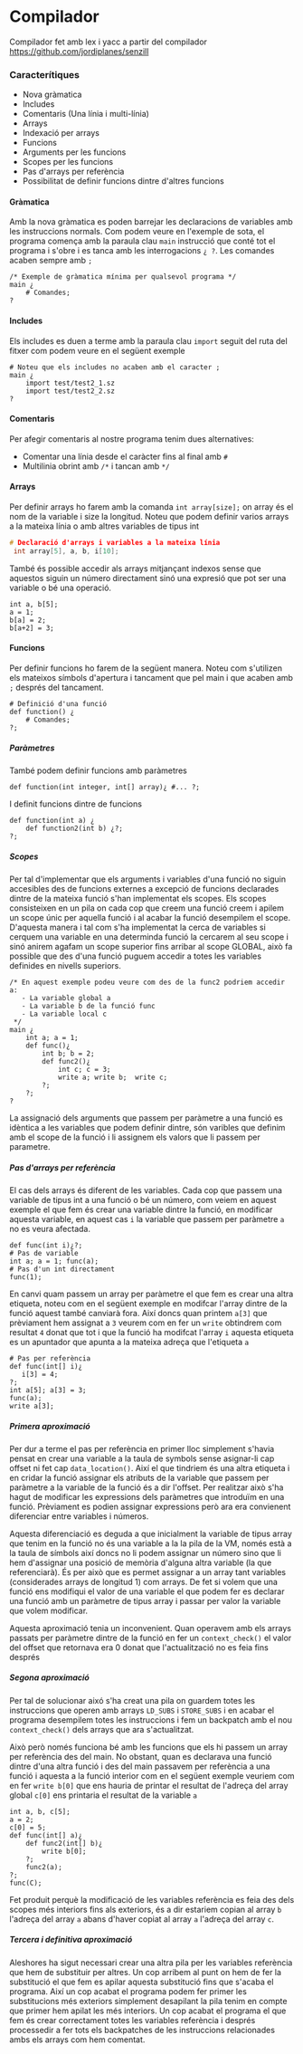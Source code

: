 # Compilador

Compilador fet amb lex i yacc a partir del compilador https://github.com/jordiplanes/senzill
### Caracterítiques
  - Nova gràmatica
  - Includes
  - Comentaris (Una línia i multi-línia)
  - Arrays
  - Indexació per arrays
  - Funcions
  - Arguments per les funcions
  - Scopes per les funcions
  - Pas d'arrays per referència
  - Possibilitat de definir funcions dintre d'altres funcions

#### Gràmatica

Amb la nova gràmatica es poden barrejar les declaracions de variables amb les instruccions normals. Com podem veure en l'exemple de sota, el programa comença amb la paraula clau `main` instrucció que conté tot el programa i s'obre i es tanca amb les interrogacions `¿ ?`. Les comandes acaben sempre amb `;` 
```
/* Exemple de gràmatica mínima per qualsevol programa */
main ¿
    # Comandes;
?
````

#### Includes

Els includes es duen a terme amb la paraula clau `import` seguit del ruta del fitxer com podem veure en el següent exemple
```
# Noteu que els includes no acaben amb el caracter ;
main ¿ 
    import test/test2_1.sz
    import test/test2_2.sz
?
````

#### Comentaris
Per afegir comentaris al nostre programa tenim dues alternatives:
- Comentar una línia desde el caràcter fins al final amb `#`
- Multilinia obrint amb `/*` i tancan amb `*/`

#### Arrays
Per definir arrays ho farem amb la comanda `int array[size];` on array és el nom de la variable i size la longitud. Noteu que podem definir varios arrays a la mateixa línia o amb altres variables de tipus int
```c
# Declaració d'arrays i variables a la mateixa línia
 int array[5], a, b, i[10];
```
També és possible accedir als arrays mitjançant indexos sense que aquestos siguin un número directament sinó una expresió que pot ser una variable o bé una operació.
```
int a, b[5];
a = 1;
b[a] = 2;
b[a+2] = 3;
```
#### Funcions
Per definir funcions ho farem de la següent manera. Noteu com s'utilizen els mateixos símbols d'apertura i tancament que pel main i que acaben amb `;` després del tancament.
```
# Definició d'una funció
def function() ¿
    # Comandes;
?;
```
##### Paràmetres
També podem definir funcions amb paràmetres
```
def function(int integer, int[] array)¿ #... ?;
```
I definit funcions dintre de funcions
```
def function(int a) ¿
    def function2(int b) ¿?;
?;
```
##### Scopes

Per tal d'implementar que els arguments i variables d'una funció no siguin accesibles des de funcions externes a excepció de funcions declarades dintre de la mateixa funció s'han implementat els scopes. Els scopes consisteixen en un pila on cada cop que creem una funció creem i apilem un scope únic per aquella funció i al acabar la funció desempilem el scope. D'aquesta manera i tal com s'ha implementat la cerca de variables si cerquem una variable en una determinda funció la cercarem al seu scope i sinó anirem agafam un scope superior fins arribar al scope GLOBAL, això fa possible que des d'una funció puguem accedir a totes les variables definides en nivells superiors. 
```
/* En aquest exemple podeu veure com des de la func2 podriem accedir a:
   - La variable global a 
   - La variable b de la funció func
   - La variable local c
 */
main ¿ 
    int a; a = 1;
    def func()¿
        int b; b = 2;
        def func2()¿
            int c; c = 3;
            write a; write b;  write c;
        ?;  
    ?;
?
```

La assignació dels arguments que passem per paràmetre a una funció es idèntica a les variables que podem definir dintre, són varibles que definim amb el scope de la funció i li assignem els valors que li passem per parametre.

##### Pas d'arrays per referència
El cas dels arrays és diferent de les variables. Cada cop que passem una variable de tipus int a una funció o bé un número, com veiem en aquest exemple el que fem és crear una variable dintre la funció, en modificar aquesta variable, en aquest cas `i` la variable que passem per paràmetre `a` no es veura afectada.
```
def func(int i)¿?;
# Pas de variable
int a; a = 1; func(a);
# Pas d'un int directament
func(1);
```
En canvi quam passem un array per paràmetre el que fem es crear una altra etiqueta, noteu com en el següent exemple en modifcar l'array dintre de la funció aquest també canviarà fora. Així doncs quan printem `a[3]` que prèviament hem assignat a `3` veurem com en fer un `write` obtindrem com resultat `4` donat que tot i que la funció ha modifcat l'array `i` aquesta etiqueta es un apuntador que apunta a la mateixa adreça que l'etiqueta `a`
```
# Pas per referència
def func(int[] i)¿
   i[3] = 4;
?;
int a[5]; a[3] = 3;
func(a);
write a[3];
```

##### Primera aproximació
Per dur a terme el pas per referència en primer lloc simplement s'havia pensat en crear una variable a la taula de symbols sense asignar-li cap offset ni fet cap `data_location()`. Així el que tindriem és una altra etiqueta i en cridar la funció assignar els atributs de la variable que passem per paràmetre a la variable de la funció és a dir l'offset. Per realitzar això s'ha hagut de modificar les expressions dels paràmetres que introduïm en una funció. Prèviament es podien assignar expressions però ara era convienent diferenciar entre variables i números.

Aquesta diferenciació es deguda a que inicialment la variable de tipus array que tenim en la funció no és una variable a la la pila de la VM, només està a la taula de símbols així doncs no li podem assignar un número sino que li hem d'assignar una posició de memòria d'alguna altra variable (la que referenciarà). És per això que es permet assignar a un array tant variables (considerades arrays de longitud 1) com arrays. De fet si volem que una funció ens modifiqui el valor de una variable el que podem fer es declarar una funció amb un paràmetre de tipus array i passar per valor la variable que volem modificar.

Aquesta aproximació tenia un inconvenient. Quan operavem amb els arrays passats per paràmetre dintre de la funció en fer un `context_check()` el valor del offset que retornava era 0 donat que l'actualització no es feia fins després
##### Segona aproximació
Per tal de solucionar aixó s'ha creat una pila on guardem totes les instruccions que operen amb arrays `LD_SUBS` i `STORE_SUBS` i en acabar el programa desempilem totes les instruccions i fem un backpatch amb el nou `context_check()` dels arrays que ara s'actualitzat.

Això però només funciona bé amb les funcions que els hi passem un array per referència des del main. No obstant, quan es declarava una funció dintre d'una altra funció i des del main passavem per referència a una funció i aquesta a la funció interior com en el següent exemple veuriem com en fer `write b[0]` que ens hauria de printar el resultat de l'adreça del array global `c[0]` ens printaria el resultat de la variable `a`
```
int a, b, c[5];
a = 2;
c[0] = 5;
def func(int[] a)¿
    def func2(int[] b)¿
        write b[0];
    ?;
    func2(a);
?;
func(C);
```
Fet produit perquè la modificació de les variables referència es feia des dels scopes més interiors fins als exteriors, és a dir estariem copian al array `b` l'adreça del array `a` abans d'haver copiat al array `a` l'adreça del array `c`.

##### Tercera i definitiva aproximació
Aleshores ha sigut necessari crear una altra pila per les variables referència que hem de substituir per altres. Un cop arribem al punt on hem de fer la substitució el que fem es apilar aquesta substitució fins que s'acaba el programa. Així un cop acabat el programa podem fer primer les substitucions més exteriors simplement desapilant la pila tenim en compte que primer hem apilat les més interiors. Un cop acabat el programa el que fem és crear correctament totes les variables referència i després processedir a fer tots els backpatches de les instruccions relacionades ambs els arrays com hem comentat.
